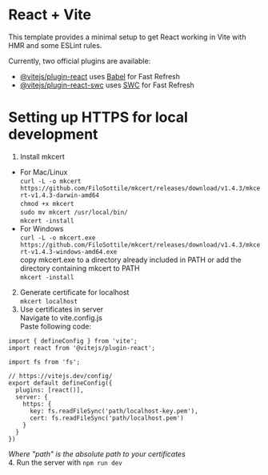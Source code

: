 # React + Vite

This template provides a minimal setup to get React working in Vite with HMR and some ESLint rules.

Currently, two official plugins are available:

- [@vitejs/plugin-react](https://github.com/vitejs/vite-plugin-react/blob/main/packages/plugin-react/README.md) uses [Babel](https://babeljs.io/) for Fast Refresh
- [@vitejs/plugin-react-swc](https://github.com/vitejs/vite-plugin-react-swc) uses [SWC](https://swc.rs/) for Fast Refresh

# Setting up HTTPS for local development

1. Install mkcert
- For Mac/Linux  
`curl -L -o mkcert https://github.com/FiloSottile/mkcert/releases/download/v1.4.3/mkcert-v1.4.3-darwin-amd64`  
`chmod +x mkcert`  
`sudo mv mkcert /usr/local/bin/`  
`mkcert -install`  
- For Windows  
`curl -L -o mkcert.exe https://github.com/FiloSottile/mkcert/releases/download/v1.4.3/mkcert-v1.4.3-windows-amd64.exe`  
copy mkcert.exe to a directory already included in PATH or add the directory containing mkcert to PATH  
`mkcert -install`
2. Generate certificate for localhost  
`mkcert localhost`
3. Use certificates in server  
Navigate to vite.config.js  
Paste following code:
```
import { defineConfig } from 'vite';
import react from '@vitejs/plugin-react';

import fs from 'fs';

// https://vitejs.dev/config/
export default defineConfig({
  plugins: [react()],
  server: {
    https: {
      key: fs.readFileSync('path/localhost-key.pem'),
      cert: fs.readFileSync('path/localhost.pem')
    }
  }
})
```
*Where "path" is the absolute path to your certificates*  
4. Run the server with `npm run dev`
